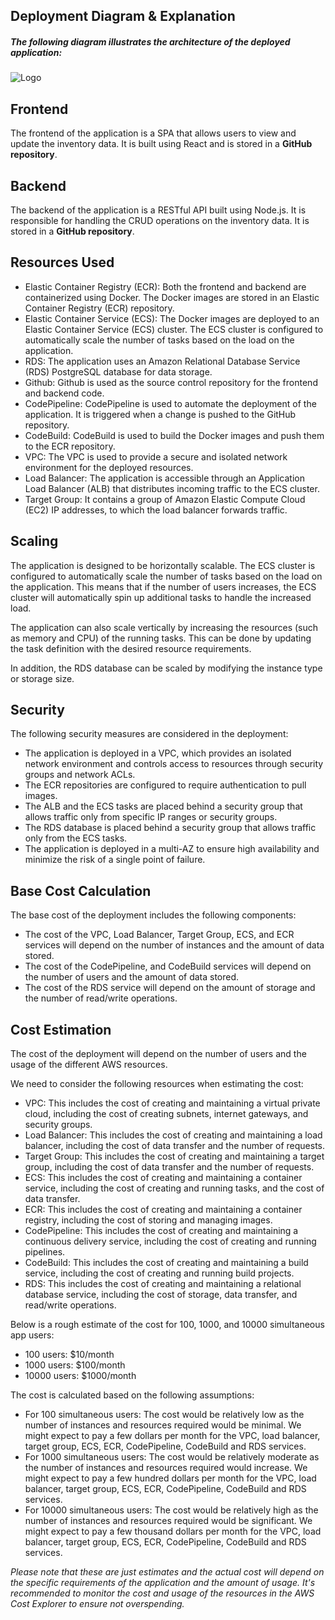 ## Deployment Diagram & Explanation

##### The following diagram illustrates the architecture of the deployed application:

![Logo](https://i.ibb.co/N19Fhk1/diagram.png)

## Frontend

The frontend of the application is a SPA that allows users to view and update the inventory data. It is built using React and is stored in a **GitHub repository**.

## Backend

The backend of the application is a RESTful API built using Node.js. It is responsible for handling the CRUD operations on the inventory data. It is stored in a **GitHub repository**.

## Resources Used

- Elastic Container Registry (ECR): Both the frontend and backend are containerized using Docker. The Docker images are stored in an Elastic Container Registry (ECR) repository.
- Elastic Container Service (ECS): The Docker images are deployed to an Elastic Container Service (ECS) cluster. The ECS cluster is configured to automatically scale the number of tasks based on the load on the application.
- RDS: The application uses an Amazon Relational Database Service (RDS) PostgreSQL database for data storage.
- Github: Github is used as the source control repository for the frontend and backend code.
- CodePipeline: CodePipeline is used to automate the deployment of the application. It is triggered when a change is pushed to the GitHub repository.
- CodeBuild: CodeBuild is used to build the Docker images and push them to the ECR repository.
- VPC: The VPC is used to provide a secure and isolated network environment for the deployed resources.
- Load Balancer: The application is accessible through an Application Load Balancer (ALB) that distributes incoming traffic to the ECS cluster.
- Target Group: It contains a group of Amazon Elastic Compute Cloud (EC2) IP addresses, to which the load balancer forwards traffic.

## Scaling

The application is designed to be horizontally scalable. The ECS cluster is configured to automatically scale the number of tasks based on the load on the application. This means that if the number of users increases, the ECS cluster will automatically spin up additional tasks to handle the increased load.

The application can also scale vertically by increasing the resources (such as memory and CPU) of the running tasks. This can be done by updating the task definition with the desired resource requirements.

In addition, the RDS database can be scaled by modifying the instance type or storage size.

## Security

The following security measures are considered in the deployment:

- The application is deployed in a VPC, which provides an isolated network environment and controls access to resources through security groups and network ACLs.
- The ECR repositories are configured to require authentication to pull images.
- The ALB and the ECS tasks are placed behind a security group that allows traffic only from specific IP ranges or security groups.
- The RDS database is placed behind a security group that allows traffic only from the ECS tasks.
- The application is deployed in a multi-AZ to ensure high availability and minimize the risk of a single point of failure.

## Base Cost Calculation

The base cost of the deployment includes the following components:

- The cost of the VPC, Load Balancer, Target Group, ECS, and ECR services will depend on the number of instances and the amount of data stored.
- The cost of the CodePipeline, and CodeBuild services will depend on the number of users and the amount of data stored.
- The cost of the RDS service will depend on the amount of storage and the number of read/write operations.

## Cost Estimation

The cost of the deployment will depend on the number of users and the usage of the different AWS resources.

We need to consider the following resources when estimating the cost:

- VPC: This includes the cost of creating and maintaining a virtual private cloud, including the cost of creating subnets, internet gateways, and security groups.
- Load Balancer: This includes the cost of creating and maintaining a load balancer, including the cost of data transfer and the number of requests.
- Target Group: This includes the cost of creating and maintaining a target group, including the cost of data transfer and the number of requests.
- ECS: This includes the cost of creating and maintaining a container service, including the cost of creating and running tasks, and the cost of data transfer.
- ECR: This includes the cost of creating and maintaining a container registry, including the cost of storing and managing images.
- CodePipeline: This includes the cost of creating and maintaining a continuous delivery service, including the cost of creating and running pipelines.
- CodeBuild: This includes the cost of creating and maintaining a build service, including the cost of creating and running build projects.
- RDS: This includes the cost of creating and maintaining a relational database service, including the cost of storage, data transfer, and read/write operations.

Below is a rough estimate of the cost for 100, 1000, and 10000 simultaneous app users:

- 100 users: $10/month
- 1000 users: $100/month
- 10000 users: $1000/month

The cost is calculated based on the following assumptions:

- For 100 simultaneous users: The cost would be relatively low as the number of instances and resources required would be minimal. We might expect to pay a few dollars per month for the VPC, load balancer, target group, ECS, ECR, CodePipeline, CodeBuild and RDS services.
- For 1000 simultaneous users: The cost would be relatively moderate as the number of instances and resources required would increase. We might expect to pay a few hundred dollars per month for the VPC, load balancer, target group, ECS, ECR, CodePipeline, CodeBuild and RDS services.
- For 10000 simultaneous users: The cost would be relatively high as the number of instances and resources required would be significant. We might expect to pay a few thousand dollars per month for the VPC, load balancer, target group, ECS, ECR, CodePipeline, CodeBuild and RDS services.

_Please note that these are just estimates and the actual cost will depend on the specific requirements of the application and the amount of usage. It's recommended to monitor the cost and usage of the resources in the AWS Cost Explorer to ensure not overspending._
